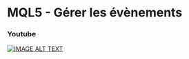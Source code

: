 # MQL5 - Gérer les évènements

### Youtube

[![IMAGE ALT TEXT](http://img.youtube.com/vi/SgyVPPrKffA/0.jpg)](http://www.youtube.com/watch?v=SgyVPPrKffA "MQL5 - Gérer les évènements")